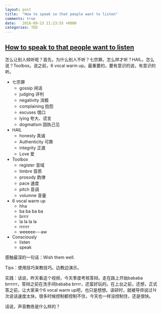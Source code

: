 ```yaml
---
layout: post
title:  "How to speak so that people want to listen"
comments: true
date:   2016-09-23 21:23:55 +0800
categories: TED
---
```


## [How to speak to that people want to listen](https://www.ted.com/playlists/226/before_public_speaking)

怎么让别人倾听呢？首先，为什么别人不听？七宗罪。怎么样才听？HAIL。怎么说？Toolbox。说之前，6 vocal warm up。最重要的，要有意识的说，有意识的听。 
* 七宗罪
	- gossip 闲话
	- judging 评判
	- negativity 消极
	- complaining 抱怨
	- excuses 借口
	- lying 夸大、谎言
	- dogmatism 固执己见 
* HAIL
	- honesty 真诚
	- Authenticity 可靠 
	- integrity 正直
	- Love 爱
* Toolbox
	- register 音域
	- timbre 音质
	- prosody 韵律
	- pace 速度
	- pitch 音调
	- volumne 音量
* 6 vocal warm up
	- hha
	- ba ba ba ba
	- brrrr
	- la la la la
	- rrrrrr
	- weeeee---aw
* Consciously
	- listen
	- speak

感触最深的一句话：Wish them well.

Tips：使用技巧来教技巧。边教边演示。

实践：话说，昨天看这个视频，今天季度考核答辩。走在路上开始bababa brrrrrr，答辩之前在洗手间bababa brrrr，还蛮好玩的。在上台之前，还想，正式答之前，让大家来个6 vocal  warm up吧，也只是想想。读研时，就被导师说过Ｎ次说话速度太快，很多时候控制都控制不住，今天也一样没控制住，还是很快。

话说，声音教练是什么样的？



